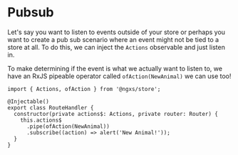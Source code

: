 # Pubsub
Let's say you want to listen to events outside of your store or perhaps you want to
create a pub sub scenario where an event might not be tied to a store at all.
To do this, we can inject the `Actions` observable and just listen in.

To make determining if the event is what we actually want to listen to, we have an 
RxJS pipeable operator called `ofAction(NewAnimal)` we can use too!

```TS
import { Actions, ofAction } from '@ngxs/store';

@Injectable()
export class RouteHandler {
  constructor(private actions$: Actions, private router: Router) {
    this.actions$
      .pipe(ofAction(NewAnimal))
      .subscribe((action) => alert('New Animal!'));
  }
}
```
